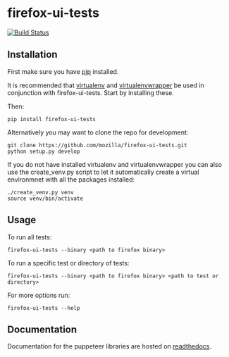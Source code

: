 firefox-ui-tests
================

[![Build Status](https://travis-ci.org/mozilla/firefox-ui-tests.svg?branch=master)](https://travis-ci.org/mozilla/firefox-ui-tests)

Installation
------------

First make sure you have [pip](http://pip.readthedocs.org/en/latest/installing.html) installed.

It is recommended that [virtualenv](http://virtualenv.readthedocs.org/en/latest/installation.html) and [virtualenvwrapper](http://virtualenvwrapper.readthedocs.org/en/latest/) be used in conjunction with firefox-ui-tests. Start by installing these.

Then:

    pip install firefox-ui-tests

Alternatively you may want to clone the repo for development:

    git clone https://github.com/mozilla/firefox-ui-tests.git
    python setup.py develop

If you do not have installed virtualenv and virtualenvwrapper you can also use the create_venv.py script to let it automatically create a virtual environmnet with all the packages installed:

    ./create_venv.py venv
    source venv/bin/activate

Usage
-----

To run all tests:

    firefox-ui-tests --binary <path to firefox binary>

To run a specific test or directory of tests:

    firefox-ui-tests --binary <path to firefox binary> <path to test or directory>

For more options run:

    firefox-ui-tests --help

Documentation
-------------

Documentation for the puppeteer libraries are hosted on [readthedocs](http://firefox-puppeteer.readthedocs.org/en/latest/).
